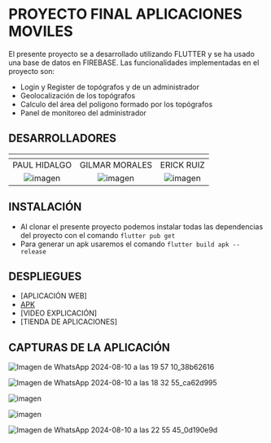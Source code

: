 # PROYECTO FINAL APLICACIONES MOVILES

El presente proyecto se a desarrollado utilizando FLUTTER y se ha usado una base de datos en FIREBASE.
Las funcionalidades implementadas en el proyecto son:
- Login y Register de topógrafos y de un administrador
- Geolocalización de los topógrafos
- Calculo del área del poligono formado por los topógrafos
- Panel de monitoreo del administrador

## DESARROLLADORES
| <!-- -->      | <!-- -->        | <!-- -->      |
|:-------------:|:---------------:|:-------------:|
| PAUL HIDALGO        | GILMAR MORALES | ERICK RUIZ |       
|![imagen](https://github.com/Morales-Gilmar-Vladimir/PruebaLogin/assets/117743844/c00dd7cc-ae51-405e-aed4-193abecda412)|![imagen](https://github.com/Morales-Gilmar-Vladimir/PruebaLogin/assets/117743844/a19519fa-99a2-4e90-afcb-7d580ae7f710)|![imagen](https://github.com/Morales-Gilmar-Vladimir/PruebaLogin/assets/117743844/8941e0b8-8cd4-4451-8e89-c96be369d5db)|

## INSTALACIÓN

- Al clonar el presente proyecto podemos instalar todas las dependencias del proyecto con el comando `flutter pub get`
- Para generar un apk usaremos el comando `flutter build apk --release`

## DESPLIEGUES

- [APLICACIÓN WEB]
- [APK](https://drive.google.com/file/d/1hefm2GL6w_p-XltrWdoMolB3UZ0HCmz9/view?usp=sharing)
- [VIDEO EXPLICACIÓN]
- [TIENDA DE APLICACIONES]

## CAPTURAS DE LA APLICACIÓN 
![Imagen de WhatsApp 2024-08-10 a las 19 57 10_38b62616](https://github.com/user-attachments/assets/6ccffb9c-530c-492e-bcb6-ba5da0897daf)

![Imagen de WhatsApp 2024-08-10 a las 18 32 55_ca62d995](https://github.com/user-attachments/assets/a1608b1d-687f-4a39-b3c4-241d89266aff)

![imagen](https://github.com/user-attachments/assets/792362c7-c417-408c-ae76-fdc3c9ba9d62)

![imagen](https://github.com/user-attachments/assets/256705d9-5217-48e3-91e7-851467cebd2a)

![Imagen de WhatsApp 2024-08-10 a las 22 55 45_0d190e9d](https://github.com/user-attachments/assets/907992e4-89fa-46cc-9bae-308e11aea659)

